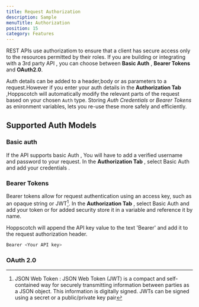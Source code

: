 ```yaml
---
title: Request Authorization
description: Sample
menuTitle: Authorization
position: 15
category: Features
---
```


REST APIs use authorizatiom to ensure that a client has secure access only to the resources permitted by their roles.
If you are building or integrating with a 3rd party API , you can choose between **Basic Auth** , **Bearer Tokens** and **OAuth2.0**.

Auth details can be added to a header,body or as parameters to a request.However if you enter your auth details in the **Authorization Tab** ,Hoppscotch will automatically modify the relevant parts of the request based on your chosen `Auth` type.
Storing *Auth Credentials* or *Bearer Tokens* as enironment variables, lets you re-use these more safely and efficiently.

## Supported Auth Models

### Basic auth

If the API supports basic Auth , You will have to add a verified username and password to your request.
In the **Authorization Tab** , select Basic Auth and add your credentials .

### Bearer Tokens

Bearer tokens allow for request authentication using an access key, such as an opaque string or JWT[^1].
In the **Authorization Tab** , select Basic Auth and add your token or for added security store it in a variable and reference it by name.

Hoppscotch will append the API key value to the text 'Bearer' and add it to the request authorization header.

```bash
Bearer <Your API key>
```

### OAuth 2.0



[^1]: JSON Web Token : JSON Web Token (JWT) is  a compact and self-contained way for securely transmitting information between parties as a JSON object. This information is digitally signed. JWTs can be signed using a secret  or a public/private key pair 

 